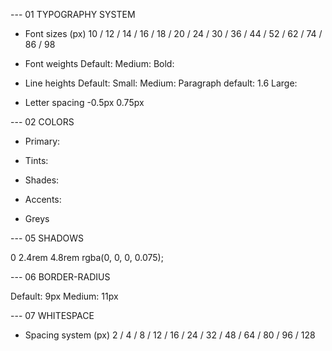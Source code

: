 --- 01 TYPOGRAPHY SYSTEM

- Font sizes (px)
  10 / 12 / 14 / 16 / 18 / 20 / 24 /
  30 / 36 / 44 / 52 / 62 / 74 / 86 / 98

- Font weights
  Default:
  Medium:
  Bold:

- Line heights
  Default:
  Small:
  Medium:
  Paragraph default: 1.6
  Large:

- Letter spacing
  -0.5px
  0.75px

--- 02 COLORS

- Primary:
- Tints:

- Shades:

- Accents:
- Greys

--- 05 SHADOWS

0 2.4rem 4.8rem rgba(0, 0, 0, 0.075);

--- 06 BORDER-RADIUS

Default: 9px
Medium: 11px

--- 07 WHITESPACE

- Spacing system (px)
  2 / 4 / 8 / 12 / 16 / 24 / 32 / 48 / 64
  / 80 / 96 / 128
